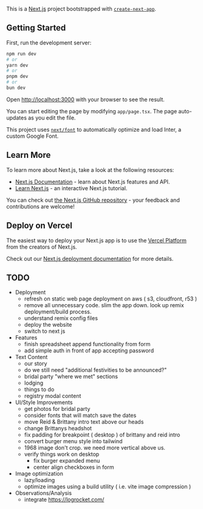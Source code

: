 This is a [Next.js](https://nextjs.org/) project bootstrapped with [`create-next-app`](https://github.com/vercel/next.js/tree/canary/packages/create-next-app).

## Getting Started

First, run the development server:

```bash
npm run dev
# or
yarn dev
# or
pnpm dev
# or
bun dev
```

Open [http://localhost:3000](http://localhost:3000) with your browser to see the result.

You can start editing the page by modifying `app/page.tsx`. The page auto-updates as you edit the file.

This project uses [`next/font`](https://nextjs.org/docs/basic-features/font-optimization) to automatically optimize and load Inter, a custom Google Font.

## Learn More

To learn more about Next.js, take a look at the following resources:

- [Next.js Documentation](https://nextjs.org/docs) - learn about Next.js features and API.
- [Learn Next.js](https://nextjs.org/learn) - an interactive Next.js tutorial.

You can check out [the Next.js GitHub repository](https://github.com/vercel/next.js/) - your feedback and contributions are welcome!

## Deploy on Vercel

The easiest way to deploy your Next.js app is to use the [Vercel Platform](https://vercel.com/new?utm_medium=default-template&filter=next.js&utm_source=create-next-app&utm_campaign=create-next-app-readme) from the creators of Next.js.

Check out our [Next.js deployment documentation](https://nextjs.org/docs/deployment) for more details.




## TODO
- Deployment
    - refresh on static web page deployment on aws ( s3, cloudfront, r53 ) 
    - remove all unnecessary code. slim the app down. look up remix deployment/build process.
    - understand remix config files
    - deploy the website
    - switch to next js
- Features
    - finish spreadsheet append functionality from form 
    - add simple auth in front of app accepting password
- Text Content
    - our story 
    - do we still need "additional festivities to be announced?" 
    - bridal party "where we met" sections
    - lodging 
    - things to do 
    - registry modal content
- UI/Style Improvements
    - get photos for bridal party
    - consider fonts that will match save the dates
    - move Reid & Brittany intro text above our heads
    - change Brittanys headshot
    - fix padding for breakpoint ( desktop ) of brittany and reid intro 
    - convert burger menu style into tailwind 
    - 1968 image don't crop. we need more vertical above us.
    - verify things work on desktop
        - fix burger expanded menu
        - center align checkboxes in form
- Image optimization
    - lazy/loading 
    - optimize images using a build utility ( i.e. vite image compression )
- Observations/Analysis
    - integrate https://logrocket.com/